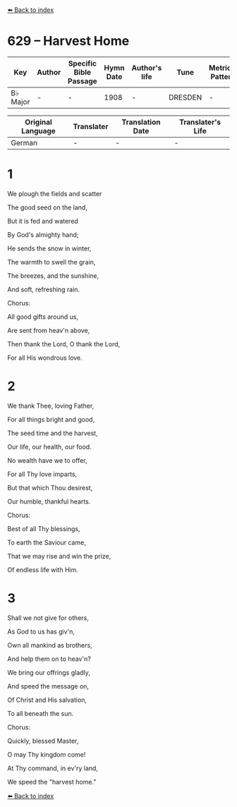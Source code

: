 [⬅️ Back to index](../README.md)

# 629 – Harvest Home

Key | Author   | Specific Bible Passage     |Hymn Date |Author's life |Tune |Metrical Pattern   |Composer/Source
-- | --------- | ---------------------------|----------|--------------|-----|-------------------|-------------  
B♭ Major |- |- |1908 |- |DRESDEN |- |J. A. P. Schulz

Original Language | Translater | Translation Date   | Translater's Life  
----------------- | --------- | --------------------|-------------     
German |- |- |-




# 1

We plough the fields and scatter

The good seed on the land,

But it is fed and watered

By God's almighty hand;

He sends the snow in winter,

The warmth to swell the grain,

The breezes, and the sunshine,

And soft, refreshing rain.



Chorus:

All good gifts around us,

Are sent from heav'n above,

Then thank the Lord, O thank the Lord,

For all His wondrous love.



# 2

We thank Thee, loving Father,

For all things bright and good,

The seed time and the harvest,

Our life, our health, our food.

No wealth have we to offer,

For all Thy love imparts,

But that which Thou desirest,

Our humble, thankful hearts.



Chorus:  

Best of all Thy blessings,

To earth the Saviour came,

That we may rise and win the prize,

Of endless life with Him.



# 3

Shall we not give for others,

As God to us has giv'n,

Own all mankind as brothers,

And help them on to heav'n?

We bring our offrings gladly,

And speed the message on,

Of Christ and His salvation,

To all beneath the sun.



Chorus:

Quickly, blessed Master, 

O may Thy kingdom come!

At Thy command, in ev'ry land,

We speed the "harvest home."



[⬅️ Back to index](../README.md)
